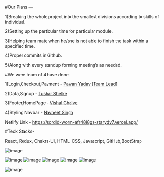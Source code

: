 #Our Plans —


1)Breaking the whole project into the smallest divisions according to skills of individual.


2)Setting up the particular time for particular module.


3)Helping team mate when he/she is not able to finish the task within a specified time.


4)Proper commits in Github.


5)Along with every standup forming meeting’s as needed.




#We were team of 4 have done 

1)Login,Checkout,Payment - <a href='https://github.com/starydv7'>Pawan Yadav [Team Lead] </a>

2)Data,Signup - <a href='https://github.com/tushar07-dev'>Tushar Shelke </a>

3)Footer,HomePage - <a href='https://github.com/vishal1106'>Vishal Gholve </a>

4)Styling Navbar - <a href='https://github.com/navneetfw15'>Navneet Singh </a>


Netlify Link - https://sordid-worm-afr48i8gz-starydv7.vercel.app/

#Teck Stacks-

React, Redux, Chakra-Ui, HTML, CSS, Javascript, GitHub,BootStrap


![image](https://user-images.githubusercontent.com/99542723/180635982-c1c48b2c-fc50-4a0f-93fd-3e3fce86d860.png)

![image](https://user-images.githubusercontent.com/99542723/180635905-9194df1b-8d53-4108-b2db-744f1cc8badb.png)
![image](https://user-images.githubusercontent.com/99542723/180635918-11d138d4-fd7a-410b-9661-76490b13f293.png)
![image](https://user-images.githubusercontent.com/99542723/180635924-ca287ac2-fa1a-4daf-9153-9d9deb354653.png)
![image](https://user-images.githubusercontent.com/99542723/180635930-84865d4a-2d40-4cc1-b662-d0081408cd4f.png)
![image](https://user-images.githubusercontent.com/99542723/180636030-661acf5c-1696-4251-b543-fc4351a472e4.png)

![image](https://user-images.githubusercontent.com/99542723/180635937-b9e64c02-ece9-4b3f-bf89-9e30552ac6bb.png)
